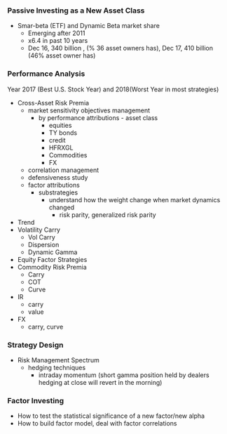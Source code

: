 ### Passive Investing as a New Asset Class

* Smar-beta \(ETF\) and Dynamic Beta market share
  * Emerging after 2011
  * x6.4 in past 10 years
  * Dec 16, 340 billion , \(% 36 asset owners has\), Dec 17, 410 billion \(46% asset owner has\)

### Performance Analysis

Year 2017 \(Best U.S. Stock Year\) and 2018\(Worst Year in most strategies\)

* Cross-Asset Risk Premia
  * market sensitivity objectives management
    * by performance attributions - asset class
      * equities
      * TY bonds
      * credit
      * HFRXGL
      * Commodities
      * FX
  * correlation management
  * defensiveness study
  * factor attributions
    * substrategies
      * understand how the weight change when market dynamics changed 
        * risk parity, generalized risk parity 
* Trend 
* Volatility Carry
  * Vol Carry
  * Dispersion
  * Dynamic Gamma
* Equity Factor Strategies
* Commodity Risk Premia
  * Carry
  * COT
  * Curve
* IR
  * carry
  * value
* FX
  * carry, curve

### Strategy Design

* Risk Management Spectrum
  * hedging techniques
    * intraday momentum \(short gamma position held by dealers hedging at close will revert in the morning\)

### Factor Investing

* How to test the statistical significance of a new factor/new alpha
* How to build factor model, deal with factor correlations



